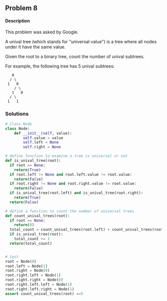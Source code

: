 ## Problem 8

#### Description

This problem was asked by Google.

A unival tree (which stands for "universal value") is a tree where all nodes under it have the same value.

Given the root to a binary tree, count the number of unival subtrees.

For example, the following tree has 5 unival subtrees:

```
   0
  / \
 1   0
    / \
   1   0
  / \
 1   1
 ```

### Solutions

```python
# Class Node
class Node:
    def __init__(self, value):
        self.value = value
        self.left = None
        self.right = None

# define function to examine a tree is universal or not
def is_unival_tree(root):
  if root == None:
    return(True)
  if root.left != None and root.left.value != root.value:
    return(False)
  if root.right != None and root.right.value != root.value:
    return(False)
  if is_unival_tree(root.left) and is_unival_tree(root.right):
    return(True)
  return(False)

# define a function to count the number of universal trees
def count_unival_trees(root):
  if root == None:
    return(0)
  total_count = count_unival_trees(root.left) + count_unival_trees(root.right)
  if is_unival_tree(root):
    total_count += 1
  return(total_count)


# test
root = Node(0) 
root.left = Node(1)
root.right = Node(0)
root.right.left = Node(1)
root.right.right = Node(0)
root.right.left.left = Node(1)
root.right.left.right = Node(1)
assert count_unival_trees(root) ==5
```
